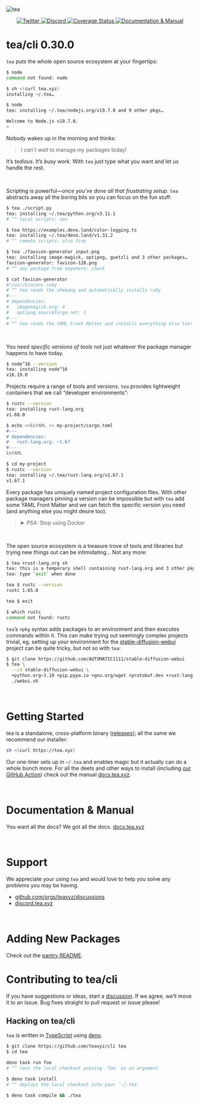![tea](https://tea.xyz/banner.png)

<p align="center">
  <a href="https://twitter.com/teaxyz">
    <img src="https://img.shields.io/badge/-teaxyz-2675f5?logo=twitter&logoColor=fff" alt="Twitter" />
  </a>
  <a href="https://discord.tea.xyz">
    <img src="https://img.shields.io/discord/906608167901876256?label=discord&color=1bcf6f&logo=discord&logoColor=fff" alt="Discord" />
  </a>
  <a href='https://coveralls.io/github/teaxyz/cli?branch=main'>
    <img src='https://coveralls.io/repos/github/teaxyz/cli/badge.svg?branch=main' alt='Coverage Status' />
  </a>
  <a href="https://docs.tea.xyz">
    <img src="https://img.shields.io/badge/-docs-2675f5?logoColor=fff&color=ff00ff&logo=gitbook" alt="Documentation & Manual" />
  </a>
</p>


# tea/cli 0.30.0

`tea` puts the whole open source ecosystem at your fingertips:

```sh
$ node
command not found: node

$ sh <(curl tea.xyz)
installing ~/.tea…

$ node
tea: installing ~/.tea/nodejs.org/v19.7.0 and 9 other pkgs…

Welcome to Node.js v19.7.0.
>
```

Nobody wakes up in the morning and thinks:

> I *can’t wait* to manage my packages today!

It’s *tedious*. It’s *busy work*.
With `tea` just type what you want and let us handle the rest.

&nbsp;

Scripting is powerful—*once you’ve done all that frustrating setup*. `tea`
abstracts away all the boring bits so you can focus on the fun stuff:

```sh
$ tea ./script.py
tea: installing ~/.tea/python.org/v3.11.1
# ^^ local scripts: nps

$ tea https://examples.deno.land/color-logging.ts
tea: installing ~/.tea/deno.land/v1.31.2
# ^^ remote scripts: also fine

$ tea ./favicon-generator input.png
tea: installing image-magick, optipng, guetzli and 3 other packages…
favicon-generator: favicon-128.png
# ^^ any package from anywhere: check

$ cat favicon-generator
#!/usr/bin/env ruby
# ^^ tea reads the shebang and automatically installs ruby
#---
# dependencies:
#   imagemagick.org: 4
#   optipng.sourceforge.net: 1
#---
# ^^ tea reads the YAML Front Matter and installs everything else too!
```

&nbsp;

You need *specific versions of tools* not just whatever the package manager
happens to have today.

```sh
$ node^16 --version
tea: installing node^16
v16.19.0
```

Projects require a range of tools and versions.
`tea` provides lightweight containers that we call “developer environments”:

```sh
$ rustc --version
tea: installing rust-lang.org
v1.68.0

$ echo <<EoYAML >> my-project/cargo.toml
#---
# dependencies:
#   rust-lang.org: ~1.67
#---
EoYAML

$ cd my-project
$ rustc --version
tea: installing ~/.tea/rust-lang.org/v1.67.1
v1.67.1
```

Every package has uniquely named project configuration files.
With other package managers pinning a version can be impossible but with
`tea` add some YAML Front Matter and we can fetch the specific version
you need (and anything else you might desire too).

> <details><summary><i>PSA:</i> Stop using Docker</summary><br>
>
> Docker is great for deployment and cross compilation, but… let’s face it: it
> sucks for dev.
>
> *Docker stifles builders*.
> It constricts you; you’re immalleable; tech marches onwards but your docker
> container remains immobile. *Nobody knows how to use `docker`*. Once that
> `Dockerfile` is set up, nobody dares touch it.
>
> And let’s face it, getting your personal dev and debug tools working inside
> that image is incredibly frustrating. Why limit your potential?
>
> Keep deploying with Docker, but use tea to develop.
>
> Then when you do deploy you may as well install those deps with tea.
>
> Frankly, tea is properly versioned (unlike system packagers) so with tea your
> deployments actually remain *more* stable.
> </details>

&nbsp;

The open source ecosystem is a treasure trove of tools and libraries but
trying new things out can be intimidating… Not any more:

```sh
$ tea +rust-lang.org sh
tea: this is a temporary shell containing rust-lang.org and 3 other pkgs
tea: type `exit` when done

tea $ rustc --version
rustc 1.65.0

tea $ exit

$ which rustc
command not found: rustc
```

`tea`’s `+pkg` syntax adds packages to an environment and then executes commands
within it. This can make trying out seemingly complex projects trivial, eg.
setting up your environment for the [stable-diffusion-webui] project can be
quite tricky, but not so with `tea`:

```sh
$ git clone https://github.com/AUTOMATIC1111/stable-diffusion-webui
$ tea \
  --cd stable-diffusion-webui \
  +python.org~3.10 +pip.pypa.io +gnu.org/wget +protobuf.dev +rust-lang.org \
  ./webui.sh
```

&nbsp;



# Getting Started

tea is a standalone, cross-platform binary ([releases]);
all the same we recommend our installer:

```sh
sh <(curl https://tea.xyz)
```

Our one-liner sets up in `~/.tea` and enables magic but it actually can do a
whole bunch more. For all the deets and other ways to install (including [our
GitHub Action]) check out the manual [docs.tea.xyz].

&nbsp;



# Documentation & Manual

You want all the docs? We got all the docs. [docs.tea.xyz]

&nbsp;



# Support

We appreciate your using `tea` and would love to help you solve any problems
you may be having.

* [github.com/orgs/teaxyz/discussions](https://github.com/orgs/teaxyz/discussions)
* [discord.tea.xyz](https://discord.tea.xyz)

&nbsp;



# Adding New Packages

Check out the [pantry README].


# Contributing to tea/cli

If you have suggestions or ideas, start a [discussion].
If we agree, we’ll move it to an issue.
Bug fixes straight to pull request or issue please!

## Hacking on tea/cli

`tea` is written in [TypeScript] using [deno].

```sh
$ git clone https://github.com/teaxyz/cli tea
$ cd tea

deno task run foo
# ^^ runs the local checkout passing `foo` as an argument

$ deno task install
# ^^ deploys the local checkout into your `~/.tea`

$ deno task compile && ./tea
```


[docs.tea.xyz]: https://docs.tea.xyz
[deno]: https://deno.land
[TypeScript]: https://www.typescriptlang.org
[discussion]: https://github.com/orgs/teaxyz/discussions
[stable-diffusion-webui]: https://github.com/AUTOMATIC1111/stable-diffusion-webui
[releases]: ../../releases
[our GitHub Action]: https://github.com/teaxyz/setup
[pantry README]: https://github.com/teaxyz/pantry#contributing
